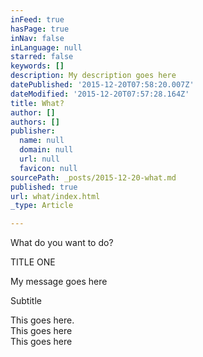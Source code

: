 ```yaml
---
inFeed: true
hasPage: true
inNav: false
inLanguage: null
starred: false
keywords: []
description: My description goes here
datePublished: '2015-12-20T07:58:20.007Z'
dateModified: '2015-12-20T07:57:28.164Z'
title: What?
author: []
authors: []
publisher:
  name: null
  domain: null
  url: null
  favicon: null
sourcePath: _posts/2015-12-20-what.md
published: true
url: what/index.html
_type: Article

---
```

What do you want to do?

TITLE ONE

My message goes here

Subtitle

This goes here.   
This goes here  
This goes here